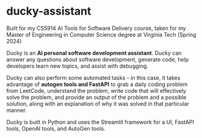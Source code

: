 # ducky-assistant
Built for my CS5914 AI Tools for Software Delivery course, taken for my Master of Engineering in Computer Science degree at Virginia Tech (Spring 2024)

Ducky is an **AI personal software development assistant**.
Ducky can answer any questions about software development, generate code, help developers learn new topics, and assist with debugging. 

Ducky can also perform some automated tasks - in this case, it takes advantage of **autogen tools and FastAPI** to grab a daily coding problem from LeetCode,
understand the problem, write code that will effectively solve the problem, and provide an output of the problem and a possible solution, along with an
explanation of why it was solved in that particular manner. 

Ducky is built in Python and uses the Streamlit framework for a UI, FastAPI tools, OpenAI tools, and AutoGen tools. 
